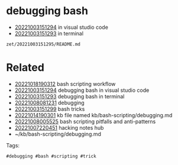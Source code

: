 # debugging bash

- [20221003151294](/zet/20221003151294/README.md) in visual studio code
- [20221003151293](/zet/20221003151293/README.md) in terminal

` zet/20221003151295/README.md `

# Related

- [20221018190312](/zet/20221018190312/README.md) bash scripting workflow
- [20221003151294](/zet/20221003151294/README.md) debugging bash in visual studio code
- [20221003151293](/zet/20221003151293/README.md) debugging bash in terminal
- [20221008081231](/zet/20221008081231/README.md) debugging
- [20221003151299](/zet/20221003151299/README.md) bash tricks
- [20221014190301](/zet/20221014190301/README.md) kb file named kb/bash-scripting/debugging.md
- [20221008005525](/zet/20221008005525/README.md) bash scripting pitfalls and anti-patterns
- [20221007220451](/zet/20221007220451/README.md) hacking notes hub
- ~/kb/bash-scripting/debugging.md

Tags:

    #debugging #bash #scripting #trick
